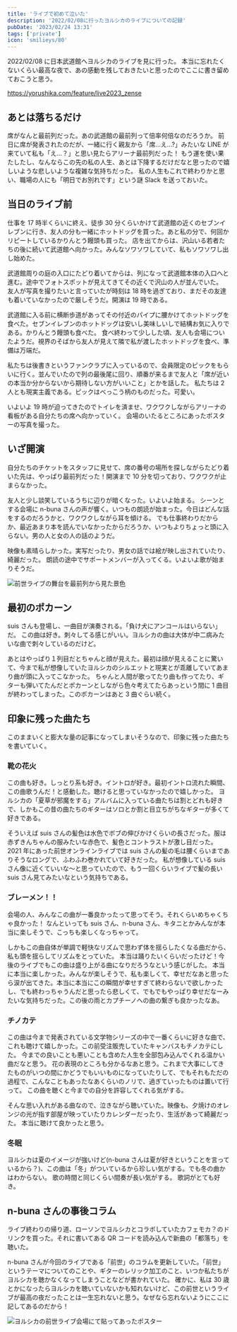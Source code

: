 ```yaml
---
title: 'ライブで初めて泣いた'
description: '2022/02/08に行ったヨルシカのライブについての記録'
pubDate: '2023/02/24 13:31'
tags: ['private']
icon: 'smilieys/80'
---
```


2022/02/08 に日本武道館へヨルシカのライブを見に行った。
本当に忘れたくないくらい最高な夜で、あの感動を残しておきたいと思ったのでここに書き留めておこうと思う。

https://yorushika.com/feature/live2023_zense

## あとは落ちるだけ

席がなんと最前列だった。あの武道館の最前列って倍率何倍なのだろうか。
前日に席が発表されたのだが、一緒に行く親友から「席...え...?」みたいな LINE が来ていて私も「え...？」と思い見たらアリーナ最前列だった！
もう運を使い果たしたし、なんならこの先の私の人生、あとは下降するだけだなと思ったので嬉しいような悲しいような複雑な気持ちだった。
私の人生もこれで終わりかと思い、職場の人にも「明日でお別れです」という謎 Slack を送っておいた。

## 当日のライブ前

仕事を 17 時半くらいに終え、徒歩 30 分くらいかけて武道館の近くのセブンイレブンに行き、友人の分も一緒にホットドッグを買った。あと私の分で、何回かリピートしているかりんとう饅頭も買った。
店を出てからは、沢山いる若者たちの後に続いて武道館へ向かった。みんなソワソワしていて、私もソワソワし出し始めた。

武道館周りの庭の入口にたどり着いてからは、列になって武道館本体の入口へと進む。途中でフォトスポットが見えてきてその近くで沢山の人が並んでいた。
友人が写真を撮りたいと言っていたが時刻は 18 時を過ぎており、まだその友達も着いていなかったので厳しそうだ。開演は 19 時である。

武道館に入る前に横断歩道があってその付近のパイプに腰かけてホットドッグを食べた。セブンイレブンのホットドッグは安いし美味しいしで結構お気に入りである。かりんとう饅頭も食べた。
食べ終わって少しした頃、友人も会場についたようだ。視界のそばから友人が見えて隣で私が渡したホットドッグを食べ、準備は万端だ。

私たちは後書きというファンクラブに入っているので、会員限定のピックをもらいに行く。並んでいたので列の最後尾に回り、順番が来るまで友人と「席が近いの本当か分からないから期待しない方がいいこと」とかを話した。
私たちは 2 人とも現実主義である。ピックはべっこう柄のものだった。可愛い。

いよいよ 19 時が迫ってきたのでトイレを済ませ、ワクワクしながらアリーナの看板がある自分たちの席へ向かっていく。
会場のいたるところにあったポスターの写真を撮った。

## いざ開演

自分たちのチケットをスタッフに見せて、席の番号の場所を探しながらたどり着いた先は、やっぱり最前列だった！開演まで 10 分を切っており、ワクワクが止まらなかった。

友人と少し談笑しているうちに辺りが暗くなった。いよいよ始まる。
シーンとする会場に n-buna さんの声が響く。いつもの朗読が始まった。今日はどんな話をするのだろうかと、ワクワクしながら耳を傾ける。
でも仕事終わりだからか、最近あまり本を読んでいなかったからだろうか、いつもよりちょっと頭に入らない。男の人と女の人の話のようだ。

映像も素晴らしかった。実写だったり、男女の話では絵が映し出されていたり、綺麗だった。
朗読の途中でサポートメンバーが入ってくる。いよいよ歌が始まりそうだ。

![前世ライブの舞台を最前列から見た景色](https://images.yajium.day/images/2023/02/20230208_yorushika/zense_live.png)

## 最初のポカーン

suis さんも登場し、一曲目が演奏される。「負け犬にアンコールはいらない」だ。
この曲は好き。刺々してる感じがいい。ヨルシカの曲は大体が中二病みたいな曲で刺々しているのだけど。

あとはやっぱり１列目だとちゃんと顔が見えた。最初は顔が見えることに驚いて、今まで私が想像していたヨルシカのシルエットと現実とが乖離していてあまり曲が頭に入ってこなかった。
ちゃんと人間が歌ってたり曲も作ってたり、ギターも弾いてたんだとポカーンとしながら色々考えてたらあっという間に 1 曲目が終わってしまった。このポカーンはあと 3 曲ぐらい続く。

## 印象に残った曲たち

このままいくと膨大な量の記事になってしまいそうなので、印象に残った曲たちを書いていく。

### 靴の花火

この曲も好き。しっとり系も好き。イントロが好き。最初イントロ流れた瞬間、この曲歌うんだ！と感動した。聴けると思っていなかったので嬉しかった。
ヨルシカの「夏草が邪魔をする」アルバムに入っている曲たちは割とどれも好きで、しかもこの昔の曲たちのギターはソロとか割と目立ちがちなギターが多くて好きである。

そういえば suis さんの髪色は水色でボブの伸びかけくらいの長さだった。服は赤ずきんちゃんの服みたいな赤色で、髪色とコントラストが激し目だった。
2021 年にあった前世オンラインライブでは suis さんの髪の毛は腰くらいまでありそうなロングで、ふわふわ巻かれていて好きだった。
私が想像している suis さん像に近くていいな～と思っていたので、もう一回くらいライブで髪の長い suis さん見てみたいなという気持ちである。

### ブレーメン！！

会場の人、みんなこの曲が一番良かったって思ってそう。それくらいめちゃくちゃ良かった！
なんといっても suis さん、n-buna さん、キタニとかみんなが本当に楽しそうで、こっちも楽しくなっちゃって。

しかもこの曲自体が単調で軽快なリズムで思わず体を揺らしたくなる曲だから、私も頭を揺らしてリズムをとっていた。
本当は踊りたいくらいだったけど！今後のライブでもこの曲は盛り上がる曲になりだろうなという感じがした。
本当に本当に楽しかった。みんなが楽しそうで、私も楽しくて、幸せだなあと思ったら涙が出てきた。本当に本当にこの瞬間が幸せすぎて終わらないで欲しかったし、でも終わっちゃうんだと思ったら悲しくて、でもでもやっぱり幸せだなーみたいな気持ちだった。この後の雨とカプチーノへの曲の繋ぎも良かったなあ。

### チノカテ

この曲は今まで発表されている文学物シリーズの中で一番くらいに好きな曲で、これも聴けて嬉しかった。この前受注販売していたキャンバスもチノカテにした。
今までの良いことも悪いことも含めた人生を全部包み込んでくれる温かい曲だなと思う。
花の表現のところも分かるなあと思う。これまで大事にしてきたものがいつの間にかどうでもいいものになっていたりして、でもそれもただの過程で、こんなこともあったなあくらいのノリで、過ぎていったものは置いて行って。
この曲を聴くと今までの自分を許容してくれる気がする。

そんな思い入れがある曲なので、泣きながら聴いていた。映像も、夕焼けのオレンジの光が指す部屋が映っていたりカレンダーだったり、生活があって綺麗だった。
本当に聴けて良かったと思う。

### 冬眠

ヨルシカは夏のイメージが強いけど(n-buna さんは夏が好きということを言っているから？)、この曲は「冬」がついているから珍しい気がする。でも冬の曲かはわからない。
歌の時間と同じくらい間奏が長い気がする。
歌詞がとても好き。

## n-buna さんの事後コラム

ライブ終わりの帰り道、ローソンでヨルシカとコラボしていたカフェモカ？のドリンクを買った。それに書いてある QR コードを読み込んで新曲の「都落ち」を聴いた。

n-buna さんが今回のライブである「前世」のコラムを更新していた。「前世」というテーマについてのことや、ギターのレリック加工のこと、いつか私たちがヨルシカを聴かなくなってしまうことなどが書かれていた。
確かに、私は 30 歳とかになったらヨルシカを聴いていないかも知れないけど、この前世というライブが最高の夜だったことは一生忘れないと思う。なぜなら忘れないようにここに記してあるのだから！

![ヨルシカの前世ライブ会場にて貼ってあったポスター](https://images.yajium.day/images/2023/02/20230208_yorushika/zense_poster.png)
